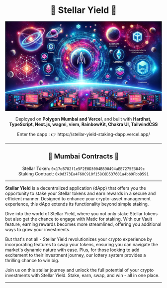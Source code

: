 <h1 align="center">🌟 Stellar Yield 🌟</h1>

<p align="center">
  <img src="img/stellaryieldbanner.png" alt="Banner Stellar Yield">
</p>

<p align="center">
  Deployed on  <strong>Polygon Mumbai and Vercel</strong>, and built with <strong>Hardhat, TypeScript, Next.js, wagmi, viem, RainbowKit, Chakra UI, TailwindCSS</strong>
</p>

<p align="center">
Enter the dapp : 👉 https://stellar-yield-staking-dapp.vercel.app/
</p>

<hr>

<h2 align="center">📜 Mumbai Contracts 📜</h2>

<p align="center">
  Stellar Token: <code>0x17eB782f1e5F2E0D3004BB90494aEE7275E3049c</code><br>
  Staking Contract: <code>0x0d373Ea4F60C910f158C8D537601a4bb9FbbD591</code>
</p>

<hr>

<p>
  <strong>Stellar Yield</strong> is a decentralized application (dApp) that offers you the opportunity to stake your Stellar tokens and earn rewards in a secure and efficient manner. Designed to enhance your crypto-asset management experience, this dApp extends its functionality beyond simple staking.
</p>

<p>
  Dive into the world of Stellar Yield, where you not only stake Stellar tokens but also get the chance to engage with Matic for staking. With our Vault feature, earning rewards becomes more streamlined, offering you additional ways to grow your investments.
</p>

<p>
  But that's not all - Stellar Yield revolutionizes your crypto experience by incorporating features to swap your tokens, ensuring you can navigate the market's dynamic nature with ease. Plus, for those looking to add excitement to their investment journey, our lottery system provides a thrilling chance to win big.
</p>

<p>
  Join us on this stellar journey and unlock the full potential of your crypto investments with Stellar Yield. Stake, earn, swap, and win - all in one place.
</p>

<hr>
